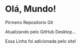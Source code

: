 # Olá, Mundo!
 Pirmeiro Repositorio Git

 Atualizando pelo GitHub Desktop...

Essa Linha foi adicionada pelo site!
